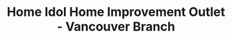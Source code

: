 ---
title: "Home Idol Home Improvement Outlet - Vancouver Branch"
url: /vancouver/home-idol-home-improvement-outlet-vancouver-branch/
shop: Baumarkt
---